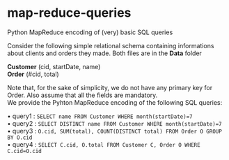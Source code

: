 # map-reduce-queries


Python MapReduce encoding of (very) basic SQL queries

Consider the following simple relational schema containing informations about clients and orders they made. Both files are in the **Data** folder

**Customer** (cid, startDate, name)  
**Order** (#cid, total)

Note that, for the sake of simplicity, we do not have any primary key for Order. Also assume that all the fields are mandatory.  
We provide the Pyhton MapReduce encoding of the following SQL queries:


• query1 : `SELECT name FROM Customer WHERE month(startDate)=7`  
• query2 : `SELECT DISTINCT name FROM Customer WHERE month(startDate)=7`  
• query3 : `O.cid, SUM(total), COUNT(DISTINCT total) FROM Order O GROUP BY O.cid`   
• query4 : `SELECT C.cid, O.total FROM Customer C, Order O WHERE C.cid=O.cid`  
